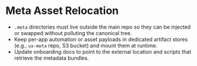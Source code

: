# Meta Asset Relocation

- `.meta` directories must live outside the main repo so they can be injected or swapped without polluting the canonical tree.
- Keep per-app automation or asset payloads in dedicated artifact stores (e.g., `ux-meta` repo, S3 bucket) and mount them at runtime.
- Update onboarding docs to point to the external location and scripts that retrieve the metadata bundles.
